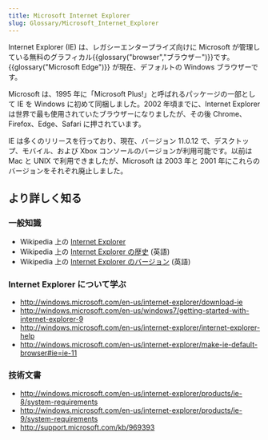 ```yaml
---
title: Microsoft Internet Explorer
slug: Glossary/Microsoft_Internet_Explorer
---
```


Internet Explorer (IE) は、レガシーエンタープライズ向けに Microsoft が管理している無料のグラフィカル{{glossary("browser","ブラウザー")}}です。{{glossary("Microsoft Edge")}} が現在、デフォルトの Windows ブラウザーです。

Microsoft は、1995 年に「Microsoft Plus!」と呼ばれるパッケージの一部として IE を Windows に初めて同梱しました。2002 年頃までに、Internet Explorer は世界で最も使用されていたブラウザーになりましたが、その後 Chrome、Firefox、Edge、Safari に押されています。

IE は多くのリリースを行っており、現在、バージョン 11.0.12 で、デスクトップ、モバイル、および Xbox コンソールのバージョンが利用可能です。以前は Mac と UNIX で利用できましたが、Microsoft は 2003 年と 2001 年にこれらのバージョンをそれぞれ廃止しました。

## より詳しく知る

### 一般知識

- Wikipedia 上の [Internet Explorer](https://ja.wikipedia.org/wiki/Internet_Explorer)
- Wikipedia 上の [Internet Explorer の歴史](https://en.wikipedia.org/wiki/History_of_Internet_Explorer) (英語)
- Wikipedia 上の [Internet Explorer のバージョン](https://en.wikipedia.org/wiki/Internet_Explorer_version_history) (英語)

### Internet Explorer について学ぶ

- <http://windows.microsoft.com/en-us/internet-explorer/download-ie>
- <http://windows.microsoft.com/en-us/windows7/getting-started-with-internet-explorer-9>
- <http://windows.microsoft.com/en-us/internet-explorer/internet-explorer-help>
- <http://windows.microsoft.com/en-us/internet-explorer/make-ie-default-browser#ie=ie-11>

### 技術文書

- <http://windows.microsoft.com/en-us/internet-explorer/products/ie-8/system-requirements>
- <http://windows.microsoft.com/en-us/internet-explorer/products/ie-9/system-requirements>
- <http://support.microsoft.com/kb/969393>
